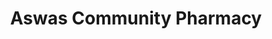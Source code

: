 ---
title: "Aswas Community Pharmacy"
url: /thiruvananthapuram/aswas-community-pharmacy/
shop: Sanitätshaus
---